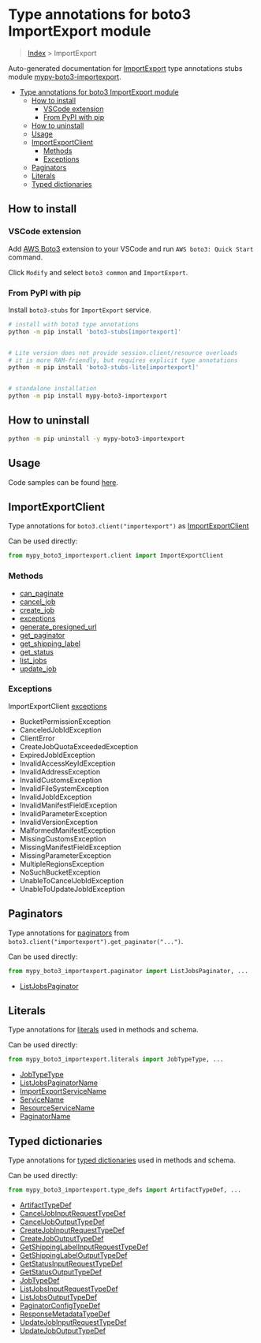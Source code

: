 <a id="type-annotations-for-boto3-importexport-module"></a>

# Type annotations for boto3 ImportExport module

> [Index](..) > ImportExport

Auto-generated documentation for
[ImportExport](https://boto3.amazonaws.com/v1/documentation/api/latest/reference/services/importexport.html#ImportExport)
type annotations stubs module
[mypy-boto3-importexport](https://pypi.org/project/mypy-boto3-importexport/).

- [Type annotations for boto3 ImportExport module](#type-annotations-for-boto3-importexport-module)
  - [How to install](#how-to-install)
    - [VSCode extension](#vscode-extension)
    - [From PyPI with pip](#from-pypi-with-pip)
  - [How to uninstall](#how-to-uninstall)
  - [Usage](#usage)
  - [ImportExportClient](#importexportclient)
    - [Methods](#methods)
    - [Exceptions](#exceptions)
  - [Paginators](#paginators)
  - [Literals](#literals)
  - [Typed dictionaries](#typed-dictionaries)

<a id="how-to-install"></a>

## How to install

<a id="vscode-extension"></a>

### VSCode extension

Add
[AWS Boto3](https://marketplace.visualstudio.com/items?itemName=Boto3typed.boto3-ide)
extension to your VSCode and run `AWS boto3: Quick Start` command.

Click `Modify` and select `boto3 common` and `ImportExport`.

<a id="from-pypi-with-pip"></a>

### From PyPI with pip

Install `boto3-stubs` for `ImportExport` service.

```bash
# install with boto3 type annotations
python -m pip install 'boto3-stubs[importexport]'


# Lite version does not provide session.client/resource overloads
# it is more RAM-friendly, but requires explicit type annotations
python -m pip install 'boto3-stubs-lite[importexport]'


# standalone installation
python -m pip install mypy-boto3-importexport
```

<a id="how-to-uninstall"></a>

## How to uninstall

```bash
python -m pip uninstall -y mypy-boto3-importexport
```

<a id="usage"></a>

## Usage

Code samples can be found [here](./usage.md).

<a id="importexportclient"></a>

## ImportExportClient

Type annotations for `boto3.client("importexport")` as
[ImportExportClient](./client.md)

Can be used directly:

```python
from mypy_boto3_importexport.client import ImportExportClient
```

<a id="methods"></a>

### Methods

- [can_paginate](./client.md#can_paginate)
- [cancel_job](./client.md#cancel_job)
- [create_job](./client.md#create_job)
- [exceptions](./client.md#exceptions)
- [generate_presigned_url](./client.md#generate_presigned_url)
- [get_paginator](./client.md#get_paginator)
- [get_shipping_label](./client.md#get_shipping_label)
- [get_status](./client.md#get_status)
- [list_jobs](./client.md#list_jobs)
- [update_job](./client.md#update_job)

<a id="exceptions"></a>

### Exceptions

ImportExportClient [exceptions](./client.md#exceptions)

- BucketPermissionException
- CanceledJobIdException
- ClientError
- CreateJobQuotaExceededException
- ExpiredJobIdException
- InvalidAccessKeyIdException
- InvalidAddressException
- InvalidCustomsException
- InvalidFileSystemException
- InvalidJobIdException
- InvalidManifestFieldException
- InvalidParameterException
- InvalidVersionException
- MalformedManifestException
- MissingCustomsException
- MissingManifestFieldException
- MissingParameterException
- MultipleRegionsException
- NoSuchBucketException
- UnableToCancelJobIdException
- UnableToUpdateJobIdException

<a id="paginators"></a>

## Paginators

Type annotations for [paginators](./paginators.md) from
`boto3.client("importexport").get_paginator("...")`.

Can be used directly:

```python
from mypy_boto3_importexport.paginator import ListJobsPaginator, ...
```

- [ListJobsPaginator](./paginators.md#listjobspaginator)

<a id="literals"></a>

## Literals

Type annotations for [literals](./literals.md) used in methods and schema.

Can be used directly:

```python
from mypy_boto3_importexport.literals import JobTypeType, ...
```

- [JobTypeType](./literals.md#jobtypetype)
- [ListJobsPaginatorName](./literals.md#listjobspaginatorname)
- [ImportExportServiceName](./literals.md#importexportservicename)
- [ServiceName](./literals.md#servicename)
- [ResourceServiceName](./literals.md#resourceservicename)
- [PaginatorName](./literals.md#paginatorname)

<a id="typed-dictionaries"></a>

## Typed dictionaries

Type annotations for [typed dictionaries](./type_defs.md) used in methods and
schema.

Can be used directly:

```python
from mypy_boto3_importexport.type_defs import ArtifactTypeDef, ...
```

- [ArtifactTypeDef](./type_defs.md#artifacttypedef)
- [CancelJobInputRequestTypeDef](./type_defs.md#canceljobinputrequesttypedef)
- [CancelJobOutputTypeDef](./type_defs.md#canceljoboutputtypedef)
- [CreateJobInputRequestTypeDef](./type_defs.md#createjobinputrequesttypedef)
- [CreateJobOutputTypeDef](./type_defs.md#createjoboutputtypedef)
- [GetShippingLabelInputRequestTypeDef](./type_defs.md#getshippinglabelinputrequesttypedef)
- [GetShippingLabelOutputTypeDef](./type_defs.md#getshippinglabeloutputtypedef)
- [GetStatusInputRequestTypeDef](./type_defs.md#getstatusinputrequesttypedef)
- [GetStatusOutputTypeDef](./type_defs.md#getstatusoutputtypedef)
- [JobTypeDef](./type_defs.md#jobtypedef)
- [ListJobsInputRequestTypeDef](./type_defs.md#listjobsinputrequesttypedef)
- [ListJobsOutputTypeDef](./type_defs.md#listjobsoutputtypedef)
- [PaginatorConfigTypeDef](./type_defs.md#paginatorconfigtypedef)
- [ResponseMetadataTypeDef](./type_defs.md#responsemetadatatypedef)
- [UpdateJobInputRequestTypeDef](./type_defs.md#updatejobinputrequesttypedef)
- [UpdateJobOutputTypeDef](./type_defs.md#updatejoboutputtypedef)
